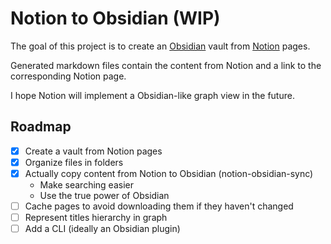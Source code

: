 # Notion to Obsidian (WIP)

The goal of this project is to create an [Obsidian](https://obsidian.md/) vault from [Notion](https://www.notion.so/) pages.

Generated markdown files contain the content from Notion and a link to the corresponding Notion page.

I hope Notion will implement a Obsidian-like graph view in the future.

## Roadmap

- [x] Create a vault from Notion pages
- [x] Organize files in folders
- [x] Actually copy content from Notion to Obsidian (notion-obsidian-sync)
  - Make searching easier
  - Use the true power of Obsidian
- [ ] Cache pages to avoid downloading them if they haven't changed
- [ ] Represent titles hierarchy in graph
- [ ] Add a CLI (ideally an Obsidian plugin)
